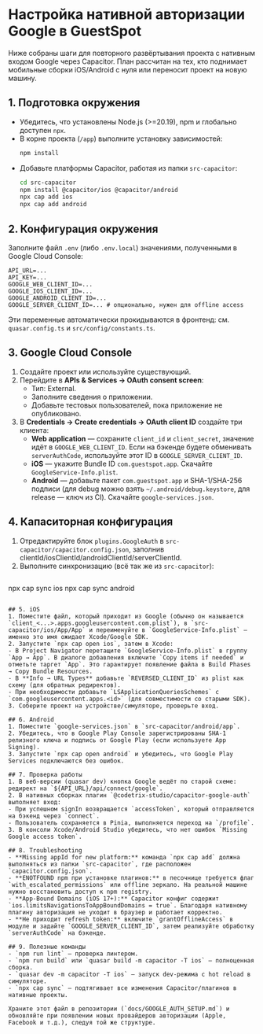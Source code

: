 # Настройка нативной авторизации Google в GuestSpot

Ниже собраны шаги для повторного развёртывания проекта с нативным входом Google через Capacitor. План рассчитан на тех, кто поднимает мобильные сборки iOS/Android с нуля или переносит проект на новую машину.

## 1. Подготовка окружения
- Убедитесь, что установлены Node.js (>=20.19), npm и глобально доступен `npx`.
- В корне проекта (`/app`) выполните установку зависимостей:
  ```bash
  npm install
  ```
- Добавьте платформы Capacitor, работая из папки `src-capacitor`:
  ```bash
  cd src-capacitor
  npm install @capacitor/ios @capacitor/android
  npx cap add ios
  npx cap add android
  ```

## 2. Конфигурация окружения
Заполните файл `.env` (либо `.env.local`) значениями, полученными в Google Cloud Console:
```
API_URL=...
API_KEY=...
GOOGLE_WEB_CLIENT_ID=...
GOOGLE_IOS_CLIENT_ID=...
GOOGLE_ANDROID_CLIENT_ID=...
GOOGLE_SERVER_CLIENT_ID=... # опционально, нужен для offline access
```

Эти переменные автоматически прокидываются в фронтенд: см. `quasar.config.ts` и `src/config/constants.ts`.

## 3. Google Cloud Console
1. Создайте проект или используйте существующий.
2. Перейдите в **APIs & Services → OAuth consent screen**:
   - Тип: External.
   - Заполните сведения о приложении.
   - Добавьте тестовых пользователей, пока приложение не опубликовано.
3. В **Credentials → Create credentials → OAuth client ID** создайте три клиента:
   - **Web application** — сохраните `client_id` и `client_secret`, значение идёт в `GOOGLE_WEB_CLIENT_ID`. Если на бэкенде будете обменивать `serverAuthCode`, используйте этот ID в `GOOGLE_SERVER_CLIENT_ID`.
   - **iOS** — укажите Bundle ID `com.guestspot.app`. Скачайте `GoogleService-Info.plist`.
   - **Android** — добавьте пакет `com.guestspot.app` и SHA-1/SHA-256 подписи (для debug можно взять `~/.android/debug.keystore`, для release — ключ из CI). Скачайте `google-services.json`.

## 4. Капаситорная конфигурация
1. Отредактируйте блок `plugins.GoogleAuth` в `src-capacitor/capacitor.config.json`, заполнив clientId/iosClientId/androidClientId/serverClientId.
2. Выполните синхронизацию (всё так же из `src-capacitor`):
   ```bash
  npx cap sync ios
  npx cap sync android
   ```

## 5. iOS
1. Поместите файл, который приходит из Google (обычно он называется `client_<...>.apps.googleusercontent.com.plist`), в `src-capacitor/ios/App/App` и переименуйте в `GoogleService-Info.plist` — именно это имя ожидает Xcode/Google SDK.
2. Запустите `npx cap open ios`, затем в Xcode:
   - В Project Navigator перетащите `GoogleService-Info.plist` в группу `App → App`. В диалоге добавления включите `Copy items if needed` и отметьте таргет `App`. Это гарантирует появление файла в Build Phases → Copy Bundle Resources.
   - В **Info → URL Types** добавьте `REVERSED_CLIENT_ID` из plist как схему (для обратных редиректов).
   - При необходимости добавьте `LSApplicationQueriesSchemes` с `com.googleusercontent.apps.<id>` (для совместимости со старыми SDK).
3. Соберите проект на устройстве/симуляторе, проверьте вход.

## 6. Android
1. Поместите `google-services.json` в `src-capacitor/android/app`.
2. Убедитесь, что в Google Play Console зарегистрированы SHA-1 релизного ключа и подпись от Google Play (если используете App Signing).
3. Запустите `npx cap open android` и убедитесь, что Google Play Services подключаются без ошибок.

## 7. Проверка работы
1. В веб-версии (quasar dev) кнопка Google ведёт по старой схеме: редирект на `${API_URL}/api/connect/google`.
2. В нативных сборках плагин `@codetrix-studio/capacitor-google-auth` выполняет вход:
   - При успешном signIn возвращается `accessToken`, который отправляется на бэкенд через `connect`.
   - Пользователь сохраняется в Pinia, выполняется переход на `/profile`.
3. В консоли Xcode/Android Studio убедитесь, что нет ошибок `Missing Google access token`.

## 8. Troubleshooting
- **Missing appId for new platform:** команда `npx cap add` должна выполняться из папки `src-capacitor`, где расположен `capacitor.config.json`.
- **ENOTFOUND npm при установке плагинов:** в песочнице требуется флаг `with_escalated_permissions` или offline зеркало. На реальной машине нужно восстановить доступ к npm registry.
- **App-Bound Domains (iOS 17+):** Capacitor конфиг содержит `ios.limitsNavigationsToAppBoundDomains = true`. Благодаря нативному плагину авторизация не уходит в браузер и работает корректно.
- **Не приходит refresh token:** включите `grantOfflineAccess` в модуле и задайте `GOOGLE_SERVER_CLIENT_ID`, затем реализуйте обработку `serverAuthCode` на бэкенде.

## 9. Полезные команды
- `npm run lint` — проверка линтером.
- `npm run build` или `quasar build -m capacitor -T ios` — полноценная сборка.
- `quasar dev -m capacitor -T ios` — запуск dev-режима с hot reload в симуляторе.
- `npx cap sync` — подтягивает все изменения Capacitor/плагинов в нативные проекты.

Храните этот файл в репозитории (`docs/GOOGLE_AUTH_SETUP.md`) и обновляйте при появлении новых провайдеров авторизации (Apple, Facebook и т.д.), следуя той же структуре.

